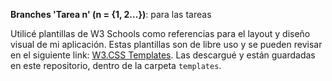 **Branches 'Tarea n' (n = {1, 2...})**: para las tareas

Utilicé plantillas de W3 Schools como referencias para el layout y diseño visual de mi aplicación. Estas plantillas son de libre uso y se pueden revisar en el siguiente link: [W3.CSS Templates](https://www.w3schools.com/w3css/w3css_templates.asp). Las descargué y están guardadas en este repositorio, dentro de la carpeta `templates`.